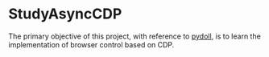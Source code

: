 # StudyAsyncCDP

The primary objective of this project, with reference to [pydoll](https://github.com/autoscrape-labs/pydoll), is to learn the implementation of browser control based on CDP.